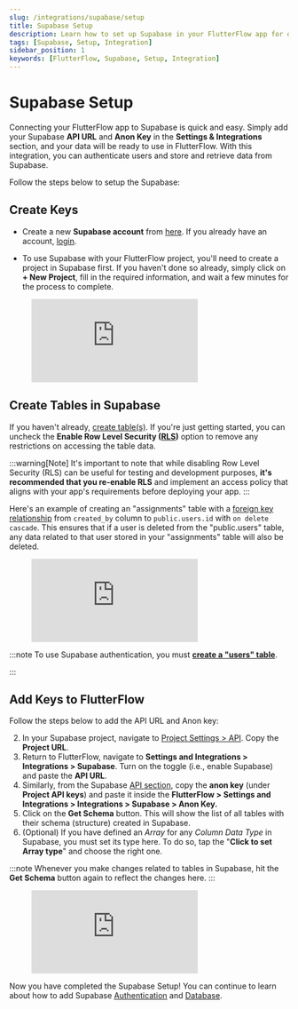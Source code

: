 ```yaml
---
slug: /integrations/supabase/setup
title: Supabase Setup
description: Learn how to set up Supabase in your FlutterFlow app for database and authentication functionalities.
tags: [Supabase, Setup, Integration]
sidebar_position: 1
keywords: [FlutterFlow, Supabase, Setup, Integration]
---
```


# Supabase Setup

Connecting your FlutterFlow app to Supabase is quick and easy. Simply add your Supabase **API 
URL** and **Anon Key** in the **Settings & Integrations** section, and your data will be ready to 
use in FlutterFlow. With this integration, you can authenticate users and store and retrieve data from Supabase.

Follow the steps below to setup the Supabase:
## Create Keys

- Create a new **Supabase account** from [here](https://app.supabase.com/sign-up). If you already 
have an account, [login](https://app.supabase.com/sign-in).

- To use Supabase with your FlutterFlow project, you'll need to create a project in Supabase 
first. If you haven't done so already, simply click on **+ New Project**, fill in the required information, and wait a few minutes for the process to complete.

<figure>
    <div class="video-container"><iframe src="https://www.loom.
com/embed/19ede54035c54b88bb07e043c5c0d60e?sid=dc8e9438-ffc9-4b51-ab44-02ed4931224c" frameborder="0" allow="accelerometer; autoplay; clipboard-write; encrypted-media; gyroscope; picture-in-picture; web-share" referrerpolicy="strict-origin-when-cross-origin" allowfullscreen></iframe></div>

  <figcaption class="centered-caption"></figcaption>
</figure>


## Create Tables in Supabase

If you haven't already, [create table(s)](https://supabase.com/docs/guides/database/tables#creating-tables). If you're just getting started, you can uncheck the **Enable Row Level Security (**[**RLS**](https://supabase.com/docs/guides/auth/row-level-security)**)** option to remove any restrictions on accessing the table data.

:::warning[Note]
It's important to note that while disabling Row Level Security (RLS) can be useful for testing and development purposes, **it's recommended that you re-enable RLS** and implement an access policy that aligns with your app's requirements before deploying your app.
:::

Here's an example of creating an "assignments" table with a [foreign key relationship](https://supabase.com/docs/guides/database/tables#joining-tables-with-foreign-keys) from `created_by` column to `public.users.id` with `on delete cascade`. This ensures that if a user is deleted from the "public.users" table, any data related to that user stored in your "assignments" table will also be deleted.

<figure>
    <div class="video-container"><iframe src="https://www.loom.
com/embed/048ec7fadee04a11acab7c0ff65e0593?sid=3a429983-8512-4d60-af85-f2ffc1bac862" frameborder="0" allow="accelerometer; autoplay; clipboard-write; encrypted-media; gyroscope; picture-in-picture; web-share" referrerpolicy="strict-origin-when-cross-origin" allowfullscreen></iframe></div>
  <figcaption class="centered-caption"></figcaption>
</figure>



:::note
To use Supabase authentication, you must 
[**create a "users" table**](../authentication/types/supabase-auth/initial-setup.md#1-creating-a-users-table).

:::

## Add Keys to FlutterFlow


Follow the steps below to add the API URL and Anon key:

2. In your Supabase project, navigate to [Project Settings > API](https://app.supabase.com/project/cwnjvtflygqlpxdpsujv/settings/api). Copy the **Project URL**.
5. Return to FlutterFlow, navigate to **Settings and Integrations > Integrations > Supabase**. Turn on the toggle (i.e., enable Supabase) and paste the **API URL**.
8. Similarly, from the Supabase [API section](https://app.supabase.com/project/cwnjvtflygqlpxdpsujv/settings/api), copy the **anon key** (under **Project API keys**) and paste it inside the **FlutterFlow > Settings and Integrations > Integrations > Supabase > Anon Key.**
11. Click on the **Get Schema** button. This will show the list of all tables with their schema (structure) created in Supabase.
14. (Optional) If you have defined an *Array* for any *Column Data Type* in Supabase, you must set its type here. To do so, tap the "**Click to set Array type**" and choose the right one.

:::note
Whenever you make changes related to tables in Supabase, hit the **Get Schema** button again to reflect the changes here.
:::

<figure>
   <div class="video-container"><iframe src="https://www.loom.
   com/embed/47e1478146f04e83a9cfef5a873ad49b?sid=dea01d9a-7262-4fdd-9cbe-4d7bc50f9ff3" frameborder="0" allow="accelerometer; autoplay; clipboard-write; encrypted-media; gyroscope; picture-in-picture; web-share" referrerpolicy="strict-origin-when-cross-origin" allowfullscreen></iframe></div>
   
   
  <figcaption class="centered-caption"></figcaption>
</figure>


Now you have completed the Supabase Setup! You can continue to learn about how to add Supabase [Authentication](/data-and-backend/supabase/supabase-authentication) and [Database](/data-and-backend/supabase/supabase-database).

